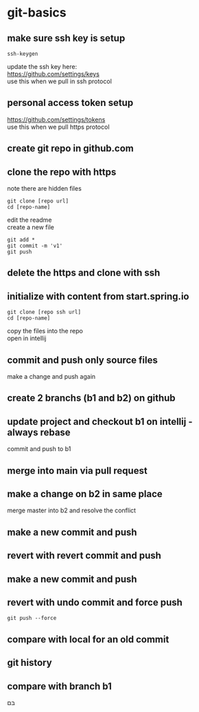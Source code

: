 # git-basics


## make sure ssh key is setup
```
ssh-keygen
```
update the ssh key here: <br>
https://github.com/settings/keys <br>
use this when we pull in ssh protocol

## personal access token setup
https://github.com/settings/tokens <br>
use this when we pull https protocol

## create git repo in github.com

## clone the repo with https
note there are hidden files
```
git clone [repo url]
cd [repo-name]
```
edit the readme <br>
create a new file <br>

```
git add *
git commit -m 'v1'
git push
```

## delete the https and clone with ssh


## initialize with content from start.spring.io
```
git clone [repo ssh url]
cd [repo-name]
```
copy the files into the repo <br>
open in intellij

## commit and push only source files
make a change and push again

## create 2 branchs (b1 and b2) on github

## update project and checkout b1 on intellij - always rebase
commit and push to b1 <br>


## merge into main via pull request

## make a change on b2 in same place
merge master into b2 and resolve the conflict

## make a new commit and push

## revert with revert commit and push

## make a new commit and push

## revert with undo commit and force push
```
git push --force
```


## compare with local for an old commit

## git history

## compare with branch b1







בם
